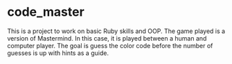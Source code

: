 # code_master

This is a project to work on basic Ruby skills and OOP. The game played is a version of Mastermind. In this case, it is played between a human and computer player. The goal is guess the color code before the number of guesses is up with hints as a guide.